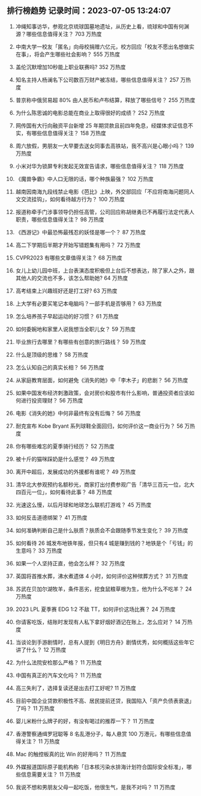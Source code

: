 
## 排行榜趋势 记录时间：2023-07-05 13:24:07
  
  1. 冲绳知事访华，参观北京琉球国墓地遗址，从历史上看，琉球和中国有何渊源？哪些信息值得关注？ 703 万热度
    
  2. 中南大学一校友「匿名」向母校捐赠六亿元，校方回应「校友不愿出名想做实在事」，将会产生哪些社会影响？ 555 万热度
    
  3. 盖伦沉默增加10秒能上职业联赛吗? 352 万热度
    
  4. 知名主持人杨澜名下公司数百万财产被冻结，哪些信息值得关注？ 257 万热度
    
  5. 普京称中俄贸易超 80% 由人民币和卢布结算，释放了哪些信号？ 255 万热度
    
  6. 为什么陈思诚的电影总能在商业上取得很好的成绩？ 252 万热度
    
  7. 网传国有大行向融资平台新增 25 年期贷款且前四年免息，经媒体求证信息不实，有哪些信息值得关注？ 158 万热度
    
  8. 周六放假，男朋友一大早要去送女同事去高铁站，我不高兴是心眼小吗？ 139 万热度
    
  9. 小米对华为锁屏专利发起无效宣告请求，哪些信息值得关注？ 118 万热度
    
  10. 《魔兽争霸》中人口无限的话，哪个种族最强？ 102 万热度
    
  11. 越南因南海九段线禁止电影《芭比》上映，外交部回应「不应将南海问题同人文交流挂钩」，如何看待越方行为？ 100 万热度
    
  12. 报道称牵手门涉事领导仍担任高管，公司回应称胡继勇已不再履行法定代表人职责，哪些信息值得关注？ 98 万热度
    
  13. 《西游记》中最恐怖最残忍的妖怪是哪一个？ 87 万热度
    
  14. 高二下学期后半期才开始写错题集有用吗？ 72 万热度
    
  15. CVPR2023 有哪些文章值得关注？ 68 万热度
    
  16. 女儿上幼儿园中班，上台表演态度积极但上台后不想表达，除了家人之外，跟其他人的交流也不多，该怎么帮助她? 64 万热度
    
  17. 高考结束上兴趣班好还是打工好? 63 万热度
    
  18. 上大学有必要买笔记本电脑吗？一部手机是否够用？ 63 万热度
    
  19. 怎么培养孩子早起运动的好习惯？ 61 万热度
    
  20. 如何委婉地和家里人说我想当全职儿女？ 59 万热度
    
  21. 毕业旅行去哪里？有哪些有创意的旅行路线？ 59 万热度
    
  22. 什么是顶级的思维？ 58 万热度
    
  23. 怎么认知自己的真实长相？ 56 万热度
    
  24. 从家庭教育层面，如何避免《消失的她》中「李木子」的悲剧？ 56 万热度
    
  25. 如果中国发布经济刺激政策，会对房价和股市有什么影响，普通投资者应该如何进行投资理财？ 56 万热度
    
  26. 电影《消失的她》中何非最终有没有后悔？ 56 万热度
    
  27. 耐克宣布 Kobe Bryant 系列球鞋全面回归，如何评价这一商业行为？ 56 万热度
    
  28. 你有哪些难忘的夏季骑行经历？ 52 万热度
    
  29. 被十斤的猫咪踩奶是什么感觉？ 49 万热度
    
  30. 离开中超后，发展成功的外援都有谁呢？ 49 万热度
    
  31. 清华北大参观预约名额秒光，商家打出付费参观广告「清华三百元一位，北大四百元一位」，如何看待此事？ 48 万热度
    
  32. 光速这么慢，以后月球和地球怎么联机打游戏？ 45 万热度
    
  33. 如何反击道德绑架？ 41 万热度
    
  34. 如何准确判断自己是什么肤质？肤质会不会跟随季节发生变化？ 39 万热度
    
  35. 如何看待 26 城发布地铁年报，但只有4 城是赚到钱的？地铁是个「亏钱」的生意吗？ 33 万热度
    
  36. 如果一个人坚持正直，他会怎么样？ 32 万热度
    
  37. 英国将首推水葬，沸水煮遗体 4 小时，如何评价这种殡葬方式？ 31 万热度
    
  38. 苏武在贝加尔湖牧羊，条件恶劣，挖食鼠粮草根为生，他为什么不吃羊？ 24 万热度
    
  39. 2023 LPL 夏季赛 EDG 1:2 不敌 TT，如何评价这场比赛？ 24 万热度
    
  40. 你请客吃饭，结账时发现有人私下拿好烟好酒记在账上，怎么应对？ 14 万热度
    
  41. 当谈论到手游剧情时，总有人提到《明日方舟》剧情优秀，如何概括这些年它讲了什么？ 12 万热度
    
  42. 为什么法院安检那么严格？ 11 万热度
    
  43. 中国有真正的汽车文化吗？ 11 万热度
    
  44. 高三失利了，选择复读还是出去打工好呢? 11 万热度
    
  45. 目前中国企业贷款积极性不高、居民提前还贷，我国陷入「资产负债表衰退」了吗？ 11 万热度
    
  46. 婴儿米粉什么牌子的好，有没有喝过的推荐一下？ 11 万热度
    
  47. 香港警察通缉罗冠聪等 8 名乱港分子，每人悬赏 100 万港元，有哪些信息值得关注？ 11 万热度
    
  48. Mac 的触控板真的比 Win 的好用吗？ 11 万热度
    
  49. 外媒报道国际原子能机构称「日本核污染水排海计划符合国际安全标准」，哪些信息需要关注？ 11 万热度
    
  50. 我说不想和男朋友父母一起吃饭，他很生气，是我不对吗？ 11 万热度
    